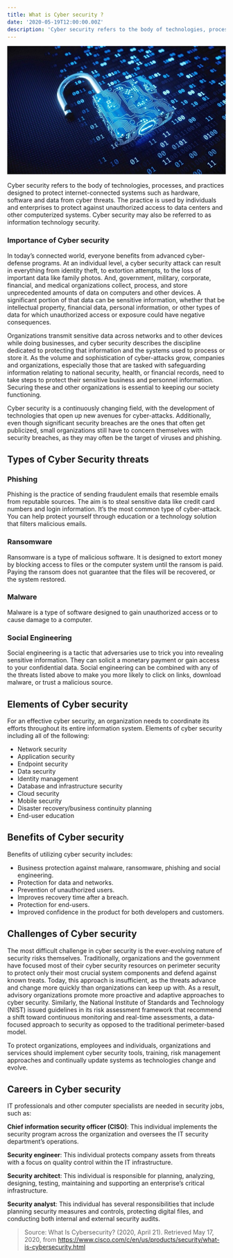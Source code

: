 ```yaml
---
title: What is Cyber security ?
date: '2020-05-19T12:00:00.00Z'
description: 'Cyber security refers to the body of technologies, processes, and practices designed to protect internet-connected systems such as hardware...'
---
```


![Mountain](./cyber.jpeg)

Cyber security refers to the body of technologies, processes, and practices designed to protect internet-connected systems such as hardware, software and data from cyber threats. The practice is used by individuals and enterprises to protect against unauthorized access to data centers and other computerized systems. Cyber security may also be referred to as information technology security.

### Importance of Cyber security

In today’s connected world, everyone benefits from advanced cyber-defense programs. At an individual level, a cyber security attack can result in everything from identity theft, to extortion attempts, to the loss of important data like family photos. And, government, military, corporate, financial, and medical organizations collect, process, and store unprecedented amounts of data on computers and other devices. A significant portion of that data can be sensitive information, whether that be intellectual property, financial data, personal information, or other types of data for which unauthorized access or exposure could have negative consequences.

Organizations transmit sensitive data across networks and to other devices while doing businesses, and cyber security describes the discipline dedicated to protecting that information and the systems used to process or store it. As the volume and sophistication of cyber-attacks grow, companies and organizations, especially those that are tasked with safeguarding information relating to national security, health, or financial records, need to take steps to protect their sensitive business and personnel information. Securing these and other organizations is essential to keeping our society functioning.

Cyber security is a continuously changing field, with the development of technologies that open up new avenues for cyber-attacks. Additionally, even though significant security breaches are the ones that often get publicized, small organizations still have to concern themselves with security breaches, as they may often be the target of viruses and phishing.

## Types of Cyber Security threats

### Phishing

Phishing is the practice of sending fraudulent emails that resemble emails from reputable sources. The aim is to steal sensitive data like credit card numbers and login information. It’s the most common type of cyber-attack. You can help protect yourself through education or a technology solution that filters malicious emails.

### Ransomware

Ransomware is a type of malicious software. It is designed to extort money by blocking access to files or the computer system until the ransom is paid. Paying the ransom does not guarantee that the files will be recovered, or the system restored.

### Malware

Malware is a type of software designed to gain unauthorized access or to cause damage to a computer.

### Social Engineering

Social engineering is a tactic that adversaries use to trick you into revealing sensitive information. They can solicit a monetary payment or gain access to your confidential data. Social engineering can be combined with any of the threats listed above to make you more likely to click on links, download malware, or trust a malicious source.

## Elements of Cyber security

For an effective cyber security, an organization needs to coordinate its efforts throughout its entire information system. Elements of cyber security including all of the following:

- Network security
- Application security
- Endpoint security
- Data security
- Identity management
- Database and infrastructure security
- Cloud security
- Mobile security
- Disaster recovery/business continuity planning
- End-user education

## Benefits of Cyber security

Benefits of utilizing cyber security includes:

- Business protection against malware, ransomware, phishing and social engineering.
- Protection for data and networks.
- Prevention of unauthorized users.
- Improves recovery time after a breach.
- Protection for end-users.
- Improved confidence in the product for both developers and customers.

## Challenges of Cyber security

The most difficult challenge in cyber security is the ever-evolving nature of security risks themselves. Traditionally, organizations and the government have focused most of their cyber security resources on perimeter security to protect only their most crucial system components and defend against known treats. Today, this approach is insufficient, as the threats advance and change more quickly than organizations can keep up with. As a result, advisory organizations promote more proactive and adaptive approaches to cyber security. Similarly, the National Institute of Standards and Technology (NIST) issued guidelines in its risk assessment framework that recommend a shift toward continuous monitoring and real-time assessments, a data-focused approach to security as opposed to the traditional perimeter-based model.

To protect organizations, employees and individuals, organizations and services should implement cyber security tools, training, risk management approaches and continually update systems as technologies change and evolve.

## Careers in Cyber security

IT professionals and other computer specialists are needed in security jobs, such as:

**Chief information security officer (CISO)**: This individual implements the security program across the organization and oversees the IT security department’s operations.

**Security engineer**: This individual protects company assets from threats with a focus on quality control within the IT infrastructure.

**Security architect**: This individual is responsible for planning, analyzing, designing, testing, maintaining and supporting an enterprise’s critical infrastructure.

**Security analyst**: This individual has several responsibilities that include planning security measures and controls, protecting digital files, and conducting both internal and external security audits.

> Source:
>What Is Cybersecurity? (2020, April 21). Retrieved May 17, 2020, from https://www.cisco.com/c/en/us/products/security/what-is-cybersecurity.html